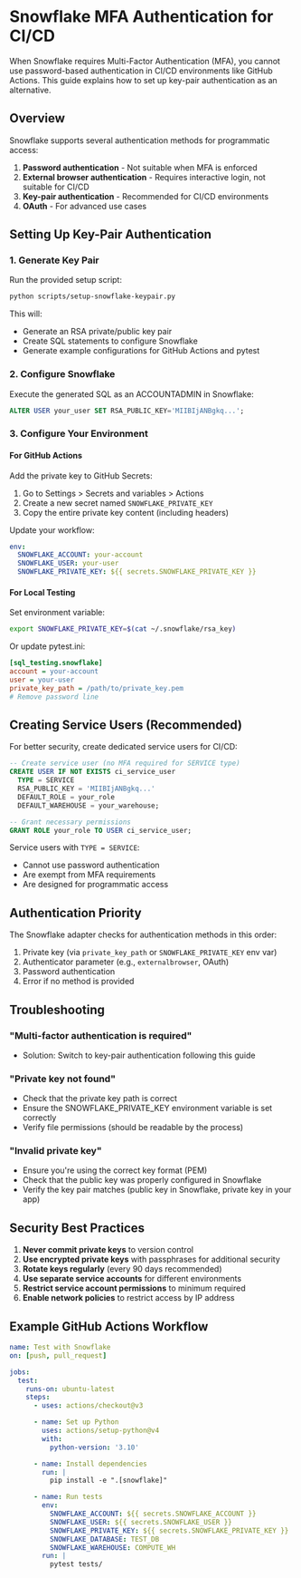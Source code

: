 # Snowflake MFA Authentication for CI/CD

When Snowflake requires Multi-Factor Authentication (MFA), you cannot use password-based authentication in CI/CD environments like GitHub Actions. This guide explains how to set up key-pair authentication as an alternative.

## Overview

Snowflake supports several authentication methods for programmatic access:
1. **Password authentication** - Not suitable when MFA is enforced
2. **External browser authentication** - Requires interactive login, not suitable for CI/CD
3. **Key-pair authentication** - Recommended for CI/CD environments
4. **OAuth** - For advanced use cases

## Setting Up Key-Pair Authentication

### 1. Generate Key Pair

Run the provided setup script:

```bash
python scripts/setup-snowflake-keypair.py
```

This will:
- Generate an RSA private/public key pair
- Create SQL statements to configure Snowflake
- Generate example configurations for GitHub Actions and pytest

### 2. Configure Snowflake

Execute the generated SQL as an ACCOUNTADMIN in Snowflake:

```sql
ALTER USER your_user SET RSA_PUBLIC_KEY='MIIBIjANBgkq...';
```

### 3. Configure Your Environment

#### For GitHub Actions

Add the private key to GitHub Secrets:
1. Go to Settings > Secrets and variables > Actions
2. Create a new secret named `SNOWFLAKE_PRIVATE_KEY`
3. Copy the entire private key content (including headers)

Update your workflow:

```yaml
env:
  SNOWFLAKE_ACCOUNT: your-account
  SNOWFLAKE_USER: your-user
  SNOWFLAKE_PRIVATE_KEY: ${{ secrets.SNOWFLAKE_PRIVATE_KEY }}
```

#### For Local Testing

Set environment variable:
```bash
export SNOWFLAKE_PRIVATE_KEY=$(cat ~/.snowflake/rsa_key)
```

Or update pytest.ini:
```ini
[sql_testing.snowflake]
account = your-account
user = your-user
private_key_path = /path/to/private_key.pem
# Remove password line
```

## Creating Service Users (Recommended)

For better security, create dedicated service users for CI/CD:

```sql
-- Create service user (no MFA required for SERVICE type)
CREATE USER IF NOT EXISTS ci_service_user
  TYPE = SERVICE
  RSA_PUBLIC_KEY = 'MIIBIjANBgkq...'
  DEFAULT_ROLE = your_role
  DEFAULT_WAREHOUSE = your_warehouse;

-- Grant necessary permissions
GRANT ROLE your_role TO USER ci_service_user;
```

Service users with `TYPE = SERVICE`:
- Cannot use password authentication
- Are exempt from MFA requirements
- Are designed for programmatic access

## Authentication Priority

The Snowflake adapter checks for authentication methods in this order:
1. Private key (via `private_key_path` or `SNOWFLAKE_PRIVATE_KEY` env var)
2. Authenticator parameter (e.g., `externalbrowser`, OAuth)
3. Password authentication
4. Error if no method is provided

## Troubleshooting

### "Multi-factor authentication is required"
- Solution: Switch to key-pair authentication following this guide

### "Private key not found"
- Check that the private key path is correct
- Ensure the SNOWFLAKE_PRIVATE_KEY environment variable is set correctly
- Verify file permissions (should be readable by the process)

### "Invalid private key"
- Ensure you're using the correct key format (PEM)
- Check that the public key was properly configured in Snowflake
- Verify the key pair matches (public key in Snowflake, private key in your app)

## Security Best Practices

1. **Never commit private keys** to version control
2. **Use encrypted private keys** with passphrases for additional security
3. **Rotate keys regularly** (every 90 days recommended)
4. **Use separate service accounts** for different environments
5. **Restrict service account permissions** to minimum required
6. **Enable network policies** to restrict access by IP address

## Example GitHub Actions Workflow

```yaml
name: Test with Snowflake
on: [push, pull_request]

jobs:
  test:
    runs-on: ubuntu-latest
    steps:
      - uses: actions/checkout@v3

      - name: Set up Python
        uses: actions/setup-python@v4
        with:
          python-version: '3.10'

      - name: Install dependencies
        run: |
          pip install -e ".[snowflake]"

      - name: Run tests
        env:
          SNOWFLAKE_ACCOUNT: ${{ secrets.SNOWFLAKE_ACCOUNT }}
          SNOWFLAKE_USER: ${{ secrets.SNOWFLAKE_USER }}
          SNOWFLAKE_PRIVATE_KEY: ${{ secrets.SNOWFLAKE_PRIVATE_KEY }}
          SNOWFLAKE_DATABASE: TEST_DB
          SNOWFLAKE_WAREHOUSE: COMPUTE_WH
        run: |
          pytest tests/
```
